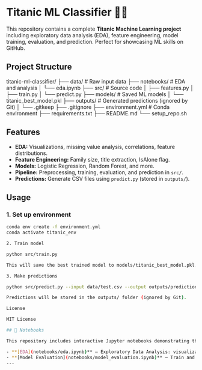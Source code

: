 # Titanic ML Classifier 🚢🧠

This repository contains a complete **Titanic Machine Learning project** including exploratory data analysis (EDA), feature engineering, model training, evaluation, and prediction. Perfect for showcasing ML skills on GitHub.

## Project Structure

titanic-ml-classifier/
├── data/ # Raw input data
├── notebooks/ # EDA and analysis
│ └── eda.ipynb
├── src/ # Source code
│ ├── features.py
│ ├── train.py
│ └── predict.py
├── models/ # Saved ML models
│ └── titanic_best_model.pkl
├── outputs/ # Generated predictions (ignored by Git)
│ └── .gitkeep
├── .gitignore
├── environment.yml # Conda environment
├── requirements.txt
├── README.md
└── setup_repo.sh

## Features

- **EDA:** Visualizations, missing value analysis, correlations, feature distributions.
- **Feature Engineering:** Family size, title extraction, IsAlone flag.
- **Models:** Logistic Regression, Random Forest, and more.
- **Pipeline:** Preprocessing, training, evaluation, and prediction in `src/`.
- **Predictions:** Generate CSV files using `predict.py` (stored in `outputs/`).

## Usage

### 1. Set up environment

```bash
conda env create -f environment.yml
conda activate titanic_env

2. Train model

python src/train.py

This will save the best trained model to models/titanic_best_model.pkl.

3. Make predictions

python src/predict.py --input data/test.csv --output outputs/predictions.csv

Predictions will be stored in the outputs/ folder (ignored by Git).

License

MIT License

## 📝 Notebooks

This repository includes interactive Jupyter notebooks demonstrating the full Titanic ML pipeline:

- **[EDA](notebooks/eda.ipynb)** – Exploratory Data Analysis: visualizations, missing values, feature distributions, and correlations.
- **[Model Evaluation](notebooks/model_evaluation.ipynb)** – Train and evaluate baseline and advanced models, including Logistic Regression and Random Forest, with performance metrics, confusion matrices, ROC curves, and feature importance analysis.
---



